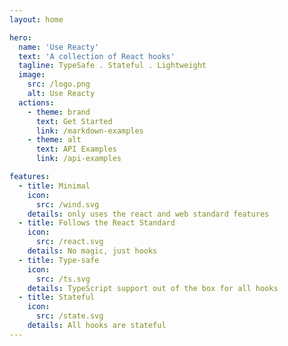```yaml
---
layout: home

hero:
  name: 'Use Reacty'
  text: 'A collection of React hooks'
  tagline: TypeSafe . Stateful . Lightweight
  image:
    src: /logo.png
    alt: Use Reacty
  actions:
    - theme: brand
      text: Get Started
      link: /markdown-examples
    - theme: alt
      text: API Examples
      link: /api-examples

features:
  - title: Minimal
    icon:
      src: /wind.svg
    details: only uses the react and web standard features
  - title: Follows the React Standard
    icon:
      src: /react.svg
    details: No magic, just hooks
  - title: Type-safe
    icon:
      src: /ts.svg
    details: TypeScript support out of the box for all hooks
  - title: Stateful
    icon:
      src: /state.svg
    details: All hooks are stateful
---
```


<style>
</style>
